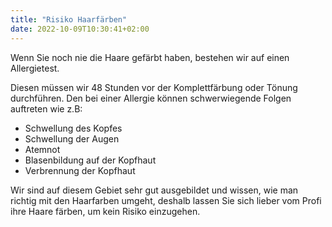 ```yaml
---
title: "Risiko Haarfärben"
date: 2022-10-09T10:30:41+02:00
---
```


Wenn Sie noch nie die Haare gefärbt haben, bestehen wir auf einen Allergietest.

Diesen müssen wir 48 Stunden vor der Komplettfärbung oder Tönung durchführen. Den bei einer Allergie können schwerwiegende Folgen auftreten wie z.B:

- Schwellung des Kopfes
- Schwellung der Augen
- Atemnot
- Blasenbildung auf der Kopfhaut
- Verbrennung der Kopfhaut

Wir sind auf diesem Gebiet sehr gut ausgebildet und wissen, wie man richtig mit den Haarfarben umgeht, deshalb lassen Sie sich lieber vom Profi ihre Haare färben, um kein Risiko einzugehen.
